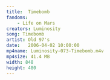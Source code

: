 ```yaml
---
title:  Timebomb
fandoms:
    - Life on Mars
creators: Luminosity
song: Timebomb
artist: Old 97's
date:   2006-04-02 10:00:00
mp4name: Luminosity-073-Timebomb.m4v
mp4size: 41.4 MB
width: 848
height: 480
---
```



  